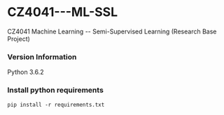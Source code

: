 # CZ4041---ML-SSL
CZ4041 Machine Learning -- Semi-Supervised Learning (Research Base Project)

### Version Information
Python 3.6.2

### Install python requirements
`pip install -r requirements.txt`

